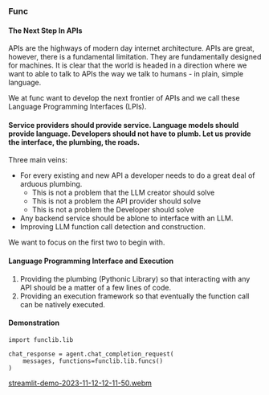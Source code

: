 ### Func

#### The Next Step In APIs

APIs are the highways of modern day internet architecture. APIs are great, however, there is a fundamental limitation. They are fundamentally designed for machines.  It is clear that the world is headed in a direction where we want to able to talk to APIs the way we talk to humans - in plain, simple language. 

We at func want to develop the next frontier of APIs and we call these Language Programming Interfaces (LPIs).

#### Service providers should provide service. Language models should provide language. Developers should not have to plumb. Let us provide the interface, the plumbing, the roads.

Three main veins:
* For every existing and new API a developer needs to do a great deal of arduous plumbing.
    * This is not a problem that the LLM creator should solve
    * This is not a problem the API provider should solve
    * This is not a problem the Developer should solve
* Any backend service should be ablone to interface with an LLM.
* Improving LLM function call detection and construction.

We want to focus on the first two to begin with.

#### Language Programming Interface and Execution
1. Providing the plumbing (Pythonic Library) so that interacting with any API should be a matter of a few lines of code.
2. Providing an execution framework so that eventually the function call can be natively executed.

#### Demonstration

```
import funclib.lib

chat_response = agent.chat_completion_request(
    messages, functions=funclib.lib.funcs()
)
```
[streamlit-demo-2023-11-12-12-11-50.webm](https://github.com/rishabhranawat/func/assets/10802684/cfde71a1-aea2-4fbf-be1f-99ae1a47086f)
